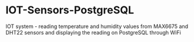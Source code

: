 # IOT-Sensors-PostgreSQL
IOT system - reading temperature and humidity values from MAX6675 and DHT22 sensors and displaying the reading on PostgreSQL through WiFi
